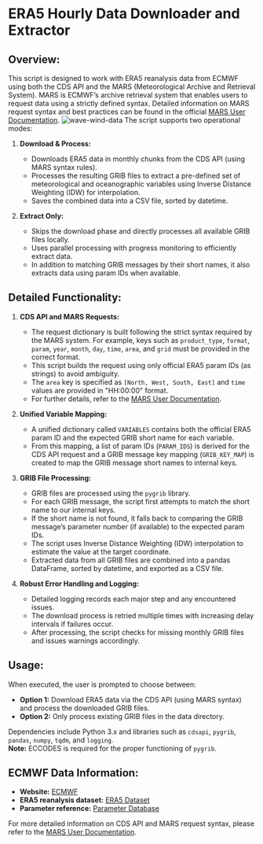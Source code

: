 # ERA5 Hourly Data Downloader and Extractor

## Overview:
This script is designed to work with ERA5 reanalysis data from ECMWF using both the CDS API and the MARS (Meteorological Archive and Retrieval System). MARS is ECMWF’s archive retrieval system that enables users to request data using a strictly defined syntax. Detailed information on MARS request syntax and best practices can be found in the official [MARS User Documentation](https://confluence.ecmwf.int/display/UDOC/MARS+user+documentation).
![wave-wind-data](https://github.com/user-attachments/assets/c3d475af-8c52-497c-a51a-dc59fa92a0c7)
The script supports two operational modes:
1. **Download & Process:**
    - Downloads ERA5 data in monthly chunks from the CDS API (using MARS syntax rules).
    - Processes the resulting GRIB files to extract a pre-defined set of meteorological and oceanographic variables using Inverse Distance Weighting (IDW) for interpolation.
    - Saves the combined data into a CSV file, sorted by datetime.

2. **Extract Only:**
    - Skips the download phase and directly processes all available GRIB files locally.
    - Uses parallel processing with progress monitoring to efficiently extract data.
    - In addition to matching GRIB messages by their short names, it also extracts data using param IDs when available.

## Detailed Functionality:
1. **CDS API and MARS Requests:**
   - The request dictionary is built following the strict syntax required by the MARS system. For example, keys such as `product_type`, `format`, `param`, `year`, `month`, `day`, `time`, `area`, and `grid` must be provided in the correct format.
   - This script builds the request using only official ERA5 param IDs (as strings) to avoid ambiguity.
   - The `area` key is specified as `[North, West, South, East]` and `time` values are provided in "HH:00:00" format.
   - For further details, refer to the [MARS User Documentation](https://confluence.ecmwf.int/display/UDOC/MARS+user+documentation).

2. **Unified Variable Mapping:**
   - A unified dictionary called `VARIABLES` contains both the official ERA5 param ID and the expected GRIB short name for each variable.
   - From this mapping, a list of param IDs (`PARAM_IDS`) is derived for the CDS API request and a GRIB message key mapping (`GRIB_KEY_MAP`) is created to map the GRIB message short names to internal keys.

3. **GRIB File Processing:**
   - GRIB files are processed using the `pygrib` library.
   - For each GRIB message, the script first attempts to match the short name to our internal keys.
   - If the short name is not found, it falls back to comparing the GRIB message’s parameter number (if available) to the expected param IDs.
   - The script uses Inverse Distance Weighting (IDW) interpolation to estimate the value at the target coordinate.
   - Extracted data from all GRIB files are combined into a pandas DataFrame, sorted by datetime, and exported as a CSV file.

4. **Robust Error Handling and Logging:**
   - Detailed logging records each major step and any encountered issues.
   - The download process is retried multiple times with increasing delay intervals if failures occur.
   - After processing, the script checks for missing monthly GRIB files and issues warnings accordingly.

## Usage:
When executed, the user is prompted to choose between:
- **Option 1:** Download ERA5 data via the CDS API (using MARS syntax) and process the downloaded GRIB files.
- **Option 2:** Only process existing GRIB files in the data directory.

Dependencies include Python 3.x and libraries such as `cdsapi`, `pygrib`, `pandas`, `numpy`, `tqdm`, and `logging`.  
**Note:** ECCODES is required for the proper functioning of `pygrib`.

## ECMWF Data Information:
- **Website:** [ECMWF](https://www.ecmwf.int)
- **ERA5 reanalysis dataset:** [ERA5 Dataset](https://www.ecmwf.int/en/forecasts/dataset/ecmwf-reanalysis-v5)
- **Parameter reference:** [Parameter Database](https://codes.ecmwf.int/grib/param-db/)

For more detailed information on CDS API and MARS request syntax, please refer to the [MARS User Documentation](https://confluence.ecmwf.int/display/UDOC/MARS+user+documentation).
